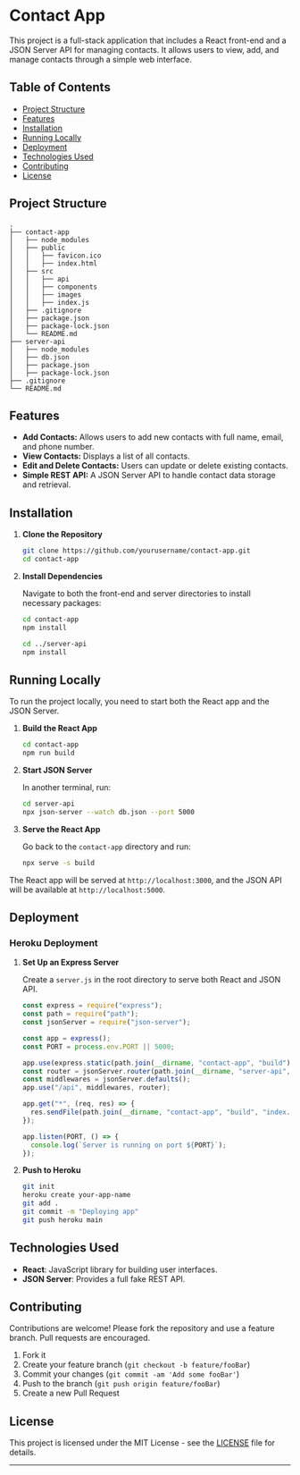 # Contact App

This project is a full-stack application that includes a React front-end and a JSON Server API for managing contacts. It allows users to view, add, and manage contacts through a simple web interface.

## Table of Contents

- [Project Structure](#project-structure)
- [Features](#features)
- [Installation](#installation)
- [Running Locally](#running-locally)
- [Deployment](#deployment)
- [Technologies Used](#technologies-used)
- [Contributing](#contributing)
- [License](#license)

## Project Structure

```
.
├── contact-app
│   ├── node_modules
│   ├── public
│   │   ├── favicon.ico
│   │   ├── index.html
│   ├── src
│   │   ├── api
│   │   ├── components
│   │   ├── images
│   │   ├── index.js
│   ├── .gitignore
│   ├── package.json
│   ├── package-lock.json
│   └── README.md
├── server-api
│   ├── node_modules
│   ├── db.json
│   ├── package.json
│   ├── package-lock.json
├── .gitignore
└── README.md
```

## Features

- **Add Contacts:** Allows users to add new contacts with full name, email, and phone number.
- **View Contacts:** Displays a list of all contacts.
- **Edit and Delete Contacts:** Users can update or delete existing contacts.
- **Simple REST API:** A JSON Server API to handle contact data storage and retrieval.

## Installation

1. **Clone the Repository**

   ```bash
   git clone https://github.com/yourusername/contact-app.git
   cd contact-app
   ```

2. **Install Dependencies**

   Navigate to both the front-end and server directories to install necessary packages:

   ```bash
   cd contact-app
   npm install

   cd ../server-api
   npm install
   ```

## Running Locally

To run the project locally, you need to start both the React app and the JSON Server.

1. **Build the React App**

   ```bash
   cd contact-app
   npm run build
   ```

2. **Start JSON Server**

   In another terminal, run:

   ```bash
   cd server-api
   npx json-server --watch db.json --port 5000
   ```

3. **Serve the React App**

   Go back to the `contact-app` directory and run:

   ```bash
   npx serve -s build
   ```

The React app will be served at `http://localhost:3000`, and the JSON API will be available at `http://localhost:5000`.

## Deployment

### Heroku Deployment

1. **Set Up an Express Server**

   Create a `server.js` in the root directory to serve both React and JSON API.

   ```javascript
   const express = require("express");
   const path = require("path");
   const jsonServer = require("json-server");

   const app = express();
   const PORT = process.env.PORT || 5000;

   app.use(express.static(path.join(__dirname, "contact-app", "build")));
   const router = jsonServer.router(path.join(__dirname, "server-api", "db.json"));
   const middlewares = jsonServer.defaults();
   app.use("/api", middlewares, router);

   app.get("*", (req, res) => {
     res.sendFile(path.join(__dirname, "contact-app", "build", "index.html"));
   });

   app.listen(PORT, () => {
     console.log(`Server is running on port ${PORT}`);
   });
   ```

2. **Push to Heroku**

   ```bash
   git init
   heroku create your-app-name
   git add .
   git commit -m "Deploying app"
   git push heroku main
   ```

## Technologies Used

- **React**: JavaScript library for building user interfaces.
- **JSON Server**: Provides a full fake REST API.

## Contributing

Contributions are welcome! Please fork the repository and use a feature branch. Pull requests are encouraged.

1. Fork it
2. Create your feature branch (`git checkout -b feature/fooBar`)
3. Commit your changes (`git commit -am 'Add some fooBar'`)
4. Push to the branch (`git push origin feature/fooBar`)
5. Create a new Pull Request

## License

This project is licensed under the MIT License - see the [LICENSE](LICENSE) file for details.

---
